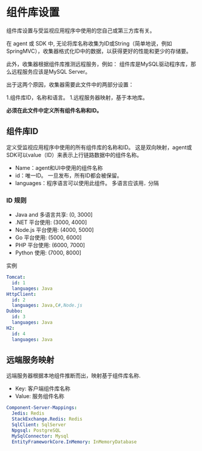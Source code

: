 # 组件库设置

组件库设置与受监视应用程序中使用的您自己或第三方库有关。

在 agent 或 SDK 中, 无论将库名称收集为ID或String（简单地说，例如SpringMVC），收集器格式化ID中的数据，以获得更好的性能和更少的存储要。

此外，收集器根据组件库推测远程服务，例如： 组件库是MySQL驱动程序库，那么远程服务应该是MySQL Server。

出于这两个原因，收集器需要此文件中的两部分设置：

1.组件库ID，名称和语言。 1.远程服务器映射，基于本地库。

**必须在此文件中定义所有组件名称和ID。**

## 组件库ID

定义受监视应用程序中使用的所有组件库的名称和ID。 这是双向映射，agent或SDK可以value（ID）来表示上行链路数据中的组件名称。

- Name：agent和UI中使用的组件名称
- id：唯一ID。 一旦发布，所有ID都会被保留。
- languages：程序语言可以使用此组件。 多语言应该用`，`分隔

### ID 规则

- Java and 多语言共享: (0, 3000]
- .NET 平台使用: (3000, 4000]
- Node.js 平台使用: (4000, 5000]
- Go 平台使用: (5000, 6000]
- PHP 平台使用: (6000, 7000]
- Python 使用: (7000, 8000]

实例

```yaml
Tomcat:
  id: 1
  languages: Java
HttpClient:
  id: 2
  languages: Java,C#,Node.js
Dubbo:
  id: 3
  languages: Java
H2:
  id: 4
  languages: Java
```

## 远端服务映射

远端服务器根据本地组件推断而出，映射基于组件库名称.

- Key: 客户端组件库名称
- Value: 服务组件名称

```yaml
Component-Server-Mappings:
  Jedis: Redis
  StackExchange.Redis: Redis
  SqlClient: SqlServer
  Npgsql: PostgreSQL
  MySqlConnector: Mysql
  EntityFrameworkCore.InMemory: InMemoryDatabase
```